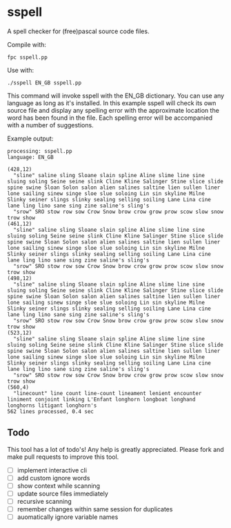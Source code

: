 # sspell
A spell checker for (free)pascal source code files.

Compile with:

    fpc sspell.pp

Use with:

    ./sspell EN_GB sspell.pp

This command will invoke sspell with the EN_GB dictionary. You can use any language as long as it's installed. In this example sspell will check its own source file and display any spelling error with the approximate location the word has been found in the file. Each spelling error will be accompanied with a number of suggestions.

Example output:

    processing: sspell.pp
    language: EN_GB

    (428,12)
      "sline" saline sling Sloane slain spline Aline slime line sine sluing soling Seine seine slink Cline Kline Salinger Stine slice slide spine swine Sloan Solon salon alien salines saltine lien sullen liner lone sailing sinew singe sloe slue soloing Lin sin skyline Milne Slinky seiner slings slinky sealing selling soiling Lane Lina cine lane ling lino sane sing zine saline's sling's
      "srow" SRO stow row sow Crow Snow brow crow grow prow scow slow snow trow show
    (461,12)
      "sline" saline sling Sloane slain spline Aline slime line sine sluing soling Seine seine slink Cline Kline Salinger Stine slice slide spine swine Sloan Solon salon alien salines saltine lien sullen liner lone sailing sinew singe sloe slue soloing Lin sin skyline Milne Slinky seiner slings slinky sealing selling soiling Lane Lina cine lane ling lino sane sing zine saline's sling's
      "srow" SRO stow row sow Crow Snow brow crow grow prow scow slow snow trow show
    (498,12)
      "sline" saline sling Sloane slain spline Aline slime line sine sluing soling Seine seine slink Cline Kline Salinger Stine slice slide spine swine Sloan Solon salon alien salines saltine lien sullen liner lone sailing sinew singe sloe slue soloing Lin sin skyline Milne Slinky seiner slings slinky sealing selling soiling Lane Lina cine lane ling lino sane sing zine saline's sling's
      "srow" SRO stow row sow Crow Snow brow crow grow prow scow slow snow trow show
    (523,12)
      "sline" saline sling Sloane slain spline Aline slime line sine sluing soling Seine seine slink Cline Kline Salinger Stine slice slide spine swine Sloan Solon salon alien salines saltine lien sullen liner lone sailing sinew singe sloe slue soloing Lin sin skyline Milne Slinky seiner slings slinky sealing selling soiling Lane Lina cine lane ling lino sane sing zine saline's sling's
      "srow" SRO stow row sow Crow Snow brow crow grow prow scow slow snow trow show
    (560,4)
      "linecount" line count line-count lineament lenient encounter liniment conjoint linking L'Enfant longhorn longboat longhand longhorns litigant longhorn's
    562 lines processed, 0.4 sec


## Todo
This tool has a lot of todo's! Any help is greatly appreciated. Please fork and make pull requests to improve this tool.

- [ ] implement interactive cli
- [ ] add custom ignore words
- [ ] show context while scanning
- [ ] update source files immediately
- [ ] recursive scanning
- [ ] remember changes within same session for duplicates
- [ ] auomatically ignore variable names
